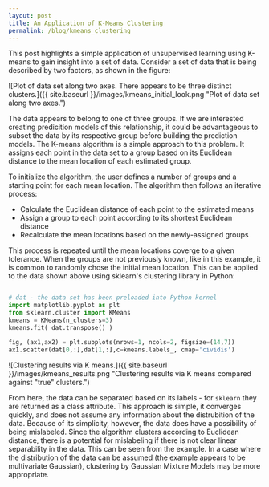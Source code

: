 ```yaml
---
layout: post
title: An Application of K-Means Clustering
permalink: /blog/kmeans_clustering
---
```


This post highlights a simple application of unsupervised learning using K-means to gain insight into a set of data. Consider a set of data that is being described by two factors, as shown in the figure:

![Plot of data set along two axes. There appears to be three distinct clusters.]({{ site.baseurl }}/images/kmeans_initial_look.png "Plot of data set along two axes.")

The data appears to belong to one of three groups. If we are interested creating predicition models of this relationship, it could be advantageous to subset the data by its respective group before building the prediction models. The K-means algorithm is a simple approach to this problem. It assigns each point in the data set to a group based on its Euclidean distance to the mean location of each estimated group. 

To initialize the algorithm, the user defines a number of groups and a starting point for each mean location. The algorithm then follows an iterative process:

- Calculate the Euclidean distance of each point to the estimated means
- Assign a group to each point according to its shortest Euclidean distance
- Recalculate the mean locations based on the newly-assigned groups

This process is repeated until the mean locations coverge to a given tolerance. When the groups are not previously known, like in this example, it is common to randomly chose the initial mean location. This can be applied to the data shown above using sklearn's clustering library in Python:

```Python code

# dat - the data set has been preloaded into Python kernel
import matplotlib.pyplot as plt
from sklearn.cluster import KMeans
kmeans = KMeans(n_clusters=3)
kmeans.fit( dat.transpose() )

fig, (ax1,ax2) = plt.subplots(nrows=1, ncols=2, figsize=(14,7))
ax1.scatter(dat[0,:],dat[1,:],c=kmeans.labels_, cmap='cividis')
```

![Clustering results via K means.]({{ site.baseurl }}/images/kmeans_results.png "Clustering results via K means compared against "true" clusters.")

From here, the data can be separated based on its labels - for ``sklearn`` they are returned as a class attribute. This approach is simple, it converges quickly, and does not assume any information about the distrubition of the data. Because of its simplicity, however, the data does have a possibility of being mislabeled. Since the algorithm clusters according to Euclidean distance, there is a potential for mislabeling if there is not clear linear separability in the data. This can be seen from the example. In a case where the distribution of the data can be assumed (the example appears to be multivariate Gaussian), clustering by Gaussian Mixture Models may be more appropriate.
